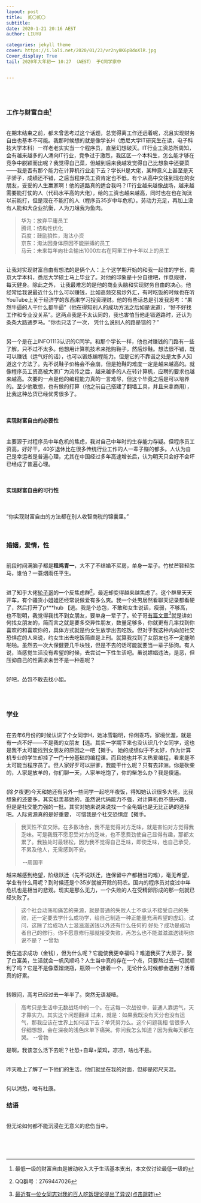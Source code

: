 ```yaml
---
layout: post   				    
title:  贰〇贰〇
subtitle:   			 
date: 2020-1-21 20:16 AEST
author: LIUYU

categories: jekyll theme 
cover: https://i.loli.net/2020/01/23/vr2ny8K6pBdoXlR.jpg
Cover_display: True
tail: 2020年大年初一 10:27 （AEST） 于C同学家中


---
```


<br>

<br>

### 工作与财富自由[^1] 

<br>在期末结束之前，都未曾思考过这个话题，总觉得离工作还远着呢，况且实现财务自由也基本不可能。我那时候想的就是像学长H（悉尼大学IT研究生在读，电子科技大学本科）一样老老实实当一个程序员，直至幻想破灭。IT行业工资总所周知，会有越来越多的人涌向IT行业，竞争过于激烈，我区区一个本科生，怎么能才够在竞争中脱颖而出呢？我觉得自己菜，但越到后来我越发觉得自己比想象中还要菜——我是否有那个能力在计算机行业走下去？学长H是大佬，某种意义上甚至是天子骄子，成绩还不错，之后当程序员工资肯定也不低，有个从高中交往到现在的女朋友，妥妥的人生赢家啊！他的道路真的适合我吗？IT行业越来越像战场，越来越需要能打仗的人（代码水平高的大佬），给的工资也越来越高，同时也在也在淘汰以前能打，但是现在不能打的人（程序员35岁中年危机）。劳动力充足，再加上没有人能和大企业抗衡，人为刀俎我为鱼肉。

> 华为：放弃平庸员工<br>腾讯：结构性优化<br>百度：鼓励狼性，淘汰小资<br>京东：淘汰因身体原因不能拼搏的员工<br>马云：未来每年向社会输出1000左右在阿里工作十年以上的员工

<br>让我对实现财富自由有想法的是俩个人：上个这学期开始的和我一起住的学长，南京大学本科，悉尼大学硕士马上毕业了。对他的印象是十分自律吧，作息规律， 每天健身。除此之外， 让我最难忘的是他的商业头脑和实现财务自由的决心。他经常给我说最近什么什么可以赚钱，比如高频交易炒外汇，有时吃饭的时候也在听YouTube上关于经济学的东西来学习投资理财。他的有些话总是引发我思考：“果然牛逼的人干什么都牛逼”（他在得知别人的成功方法之后如是说道），“好不好找工作和专业没关系”。这两点我是不太认同的，我也害怕当他走错道路时，还认为条条大路通罗马。“你也只活了一次， 凭什么说别人的路是错的？”

<br>另一个是在上INFO1113认识的C同学。和那个学长一样，他也对赚钱的门路有一些了解，只不过不太多。他想用计算机技术来抢购鞋子，然后炒鞋。想法很不错，既可以赚钱（运气好的话），也可以锻炼编程能力。但是它的不靠谱之处是太多人知道这个方法了。先不说鞋子价格会不会崩，但是抢鞋的难度一定是越来越高的。就像程序员工资高被大家广为流传之后，越来越多的人在转计算机，应聘的要求也越来越高。次要的一点是他的编程能力真的一言难尽，但这个毕竟之后是可以培养的。至少他敢想，也有做的打算（他之前自己搭建了翻墙工具，并且来拿商用），比我这种怂货已经优秀很多了。

<br>

#### 实现财富自由的必要性

<br>主要源于对程序员中年危机的焦虑，我对自己中年时的生存能力存疑。但程序员工资高，好好干，40岁退休比在很多传统行业工作的人一辈子赚的都多。人认为自己是幸运者是普遍心理，尤其在中国经过多年高速增长后，认为明天只会好不会坏已经成了普遍心理。

<br>

#### 实现财富自由的可行性

<br>

“你实现财富自由的方法都在别人收智商税的锦囊里。”

<br>

### 婚姻，爱情，性

<br>前段时间满脑子都是**租鸡青一**，大不了不结婚不买房，单身一辈子。竹杖芒鞋轻胜马，谁怕？一蓑烟雨任平生。

<br>进了知乎大佬[轮子哥](https://www.zhihu.com/people/excited-vczh)的一个反焦虑群[^2]，最近却变得越来越焦虑了。这个群里天天开车，有个骚货小姐姐还经常说做爱有多么爽。我一个处男居然看聊天记录都看硬了，然后打开了p***hub 【逃。我是个怂包，不敢和女生说话，瘦弱，不够高，也不聪明，我觉得我找不到女朋友，要单身一辈子了。轮子哥[有篇文章](https://zhuanlan.zhihu.com/p/81310084)[^3]就是讲如何找女朋友的，简而言之就是要多交异性朋友，数量足够多，你就更有几率找到你喜欢的和喜欢你的，具体方式就是约女生放学出去吃饭。但对于我这种内向加社交恐惧症的人来说，约女生出去吃饭简直是上刑。就算我找到了女朋友也不一定能啪啪啪。虽然去一次大保健要几千块钱，但是不去的话可能就要当一辈子舔狗。有人说，当感觉生活没有希望的时候，去尝试一下性生活吧。虽说嫖娼违法，是恶，但压抑自己的性需求未尝不是一种恶呢？

<br>好吧，怂包不敢去找小姐。

<br><br>

### 学业

<br>在去年6月份的时候认识了个女同学H，她冰雪聪明，伶俐乖巧，家境优渥，就是有一点不好——不是我的女朋友【逃。其实一学期下来也没认识几个女同学，这也是我不太可能找到女朋友的原因之一吧【摊手。 她的成绩似乎不太好，作为计算机专业的学生却挂了一门十分基础的编程课。而且她也并不太热爱编程，看来是不太可能当程序员了。但人家好歹可以拼爹，我能干什么呢？只有去非洲。你是砍柴的，人家是放羊的，你们聊一天，人家羊吃饱了，你的柴怎么办？我是傻逼。

<br>(除夕夜更)今天和她还有另外一些同学一起吃年夜饭，得知她认识很多大佬，比我想象的还要多。其实挺羡慕她的，虽然说代码能力不强，对计算机也不感兴趣， 但是是社交能力强的一批。其实对她来说来说找一个金龟婿也是无比正确的选择吧。人际资源真的是好重要， 可惜我是个社交恐惧症【摊手。

> 我天性不宜交际。在多数场合，我不是觉得对方乏味，就是害怕对方觉得我乏味。可是我既不愿忍受对方的乏味，也不愿费劲使自己显得有趣，那都太累了。我独处时最轻松，因为我不觉得自己乏味，即使乏味，也自己承受，不累及他人，无需感到不安。   
>
> ​																																								--周国平

越来越感到绝望，阶级跃迁（先不说跃迁，连保留中产都相当的难），毫无希望，学业有什么用呢？到时候还是个35岁就被开除的码农。国内的程序员对度过中年危机也是相当的悲观。现实是那么无力，一个失败的人在受精卵形成的那一刻就已经失败了。

> 这个社会动荡和痛苦的来源，就是普通的失败⼈⼠不承认不接受⾃⼰的失败，还⼀定要去学什么成功学，给⾃⼰制造⼀种正能量充满希望的虚幻。试问，这除了给成功⼈⼠滋滋滋送钱以外还有什么任何的 好处？成功是成功者⾃⼰的修⾏。你不愿意修⾏那就接受失败，再怎么也不能滋滋滋送钱啊你说不是？  							--曾勃

我在追求成功（金钱），但为什么呢？它能使我更幸福吗？难道我买了大房子，娶了白富美，生活就会一帆风顺吗？人生当中真的存在一个点，只要熬过去一切就顺利了吗？它是不是像蒸馏烧瓶，瓶颈一个接着一个，无论什么时候都会遇到？活着真的好累。

<br>转眼间，高考已经过去一年半了。突然无语凝噎。

> ⾼考只是⽣活中⽆数战场中的⼀个。在这每⼀次战役中，普通⼈靠运⽓，天才靠实⼒。其实这个问题翻译 过来，就是：如果我既没有天分也没有运⽓，那我应该在世界上如何活下去？单凭努⼒么。这个问题我相 信很多⼈仔细想想，会在深夜的浅⾊床单下痛哭。你问我怎么知道？因为我每天都在哭。										--曾勃

是啊，我该怎么活下去呢？社恐+自卑+菜鸡，凉凉，啥也不是。

<br>昨天晚上了解了一下他们的生活，他们就坐在我的对面，但却是咫尺天涯。

<br>何以消愁，唯有杜康。

### 结语

<br>但无论如何都不能沉浸在无意义的悲伤当中。

<br><br><br>

[^1]:最低一级的财富自由是被动收入大于生活基本支出，本文仅讨论最低一级的
[^2]:QQ群号：2769447026
[^3]: [最近有一位女同志对我的百人吃饭理论提出了异议(点击跳转)](https://zhuanlan.zhihu.com/p/81310084)

